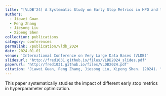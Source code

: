 ```yaml
---
title: "[VLDB’24] A Systematic Study on Early Stop Metrics in HPO and the Implications of Uncertainty"
authors: 
  - Jiawei Guan
  - Feng Zhang
  - Jiesong Liu
  - Xipeng Shen
collection: publications
category: conferences
permalink: /publication/vldb_2024
date: 2024-01-01
venue: 'International Conference on Very Large Data Bases (VLDB)'
slidesurl: 'http://fred1031.github.io/files/VLDB2024_slides.pdf'
paperurl: 'http://fred1031.github.io/files/VLDB2024.pdf'
citation: 'Jiawei Guan, Feng Zhang, Jiesong Liu, Xipeng Shen. (2024). "A Systematic Study on Early Stop Metrics in HPO and the Implications of Uncertainty." <i>VLDB 2024</i>.'
---
```


This paper systematically studies the impact of different early stop metrics in hyperparameter optimization.
